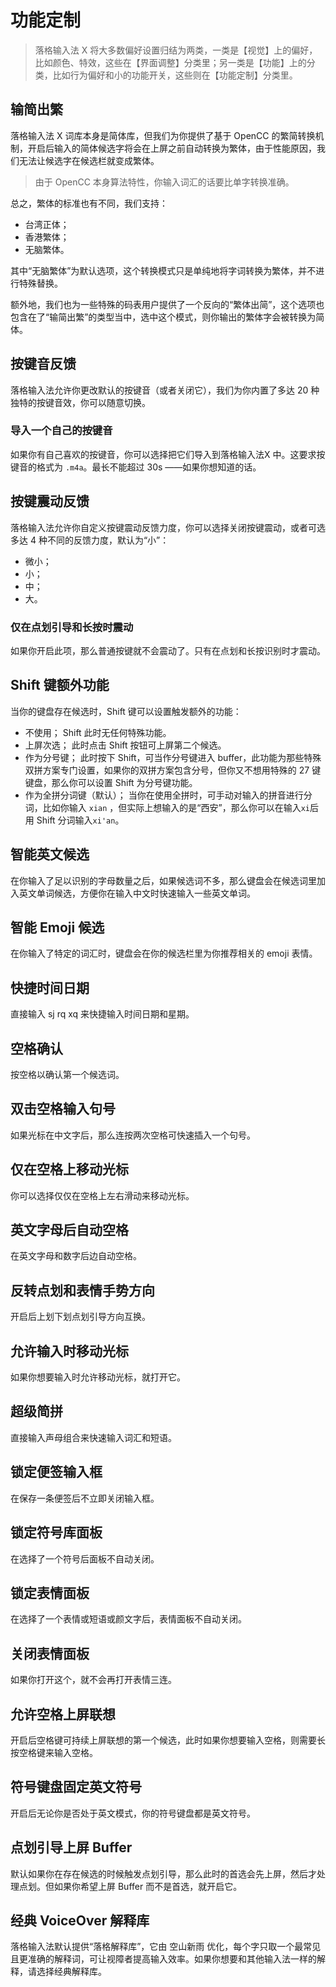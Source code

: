 # 功能定制

> 落格输入法 X 将大多数偏好设置归结为两类，一类是【视觉】上的偏好，比如颜色、特效，这些在【界面调整】分类里；另一类是【功能】上的分类，比如行为偏好和小的功能开关，这些则在【功能定制】分类里。

## 输简出繁

落格输入法 X 词库本身是简体库，但我们为你提供了基于 OpenCC 的繁简转换机制，开启后输入的简体候选字将会在上屏之前自动转换为繁体，由于性能原因，我们无法让候选字在候选栏就变成繁体。

> 由于 OpenCC 本身算法特性，你输入词汇的话要比单字转换准确。

总之，繁体的标准也有不同，我们支持：

* 台湾正体；
* 香港繁体；
* 无脑繁体。

其中“无脑繁体”为默认选项，这个转换模式只是单纯地将字词转换为繁体，并不进行特殊替换。

额外地，我们也为一些特殊的码表用户提供了一个反向的“繁体出简”，这个选项也包含在了“输简出繁”的类型当中，选中这个模式，则你输出的繁体字会被转换为简体。

## 按键音反馈

落格输入法允许你更改默认的按键音（或者关闭它），我们为你内置了多达 20 种独特的按键音效，你可以随意切换。

### 导入一个自己的按键音

如果你有自己喜欢的按键音，你可以选择把它们导入到落格输入法X 中。这要求按键音的格式为 `.m4a`。最长不能超过 30s ——如果你想知道的话。

## 按键震动反馈

落格输入法允许你自定义按键震动反馈力度，你可以选择关闭按键震动，或者可选多达 4 种不同的反馈力度，默认为“小”：

* 微小；
* 小；
* 中；
* 大。

### 仅在点划引导和长按时震动

如果你开启此项，那么普通按键就不会震动了。只有在点划和长按识别时才震动。

## Shift 键额外功能

当你的键盘存在候选时，Shift 键可以设置触发额外的功能：

* 不使用； Shift 此时无任何特殊功能。
* 上屏次选； 此时点击 Shift 按钮可上屏第二个候选。
* 作为分号键； 此时按下 Shift，可当作分号键进入 buffer，此功能为那些特殊双拼方案专门设置，如果你的双拼方案包含分号，但你又不想用特殊的 27 键键盘，那么你可以设置 Shift 为分号键功能。
* 作为全拼分词键（默认）； 当你在使用全拼时，可手动对输入的拼音进行分词，比如你输入 `xian` ，但实际上想输入的是“西安”，那么你可以在输入`xi`后用 Shift 分词输入`xi'an`。

## 智能英文候选

在你输入了足以识别的字母数量之后，如果候选词不多，那么键盘会在候选词里加入英文单词候选，方便你在输入中文时快速输入一些英文单词。

## 智能 Emoji 候选

在你输入了特定的词汇时，键盘会在你的候选栏里为你推荐相关的 emoji 表情。

## 快捷时间日期

直接输入 sj rq xq 来快捷输入时间日期和星期。

## 空格确认

按空格以确认第一个候选词。

## 双击空格输入句号

如果光标在中文字后，那么连按两次空格可快速插入一个句号。

## 仅在空格上移动光标

你可以选择仅仅在空格上左右滑动来移动光标。

## 英文字母后自动空格

在英文字母和数字后边自动空格。

## 反转点划和表情手势方向

开启后上划下划点划引导方向互换。

## 允许输入时移动光标

如果你想要输入时允许移动光标，就打开它。

## 超级简拼

直接输入声母组合来快速输入词汇和短语。

## 锁定便签输入框

在保存一条便签后不立即关闭输入框。

## 锁定符号库面板

在选择了一个符号后面板不自动关闭。

## 锁定表情面板

在选择了一个表情或短语或颜文字后，表情面板不自动关闭。

## 关闭表情面板

如果你打开这个，就不会再打开表情三连。

## 允许空格上屏联想

开启后空格键可持续上屏联想的第一个候选，此时如果你想要输入空格，则需要长按空格键来输入空格。

## 符号键盘固定英文符号

开启后无论你是否处于英文模式，你的符号键盘都是英文符号。

## 点划引导上屏 Buffer

默认如果你在存在候选的时候触发点划引导，那么此时的首选会先上屏，然后才处理点划。但如果你希望上屏 Buffer 而不是首选，就开启它。

## 经典 VoiceOver 解释库

落格输入法默认提供“落格解释库”，它由 空山新雨 优化，每个字只取一个最常见且更准确的解释词，可让视障者提高输入效率。如果你想要和其他输入法一样的解释，请选择经典解释库。

